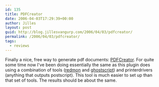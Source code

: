 ```yaml
---
id: 135
title: PDFCreator
date: 2006-04-03T17:29:39+00:00
author: Jilles
layout: post
guid: http://blog.jillesvangurp.com/2006/04/03/pdfcreator/
permalink: /2006/04/03/pdfcreator/
tags:
  - reviews
---
```

Finally a nice, free way to generate pdf documents: <a title="PDFCreator" href="http://sourceforge.net/projects/pdfcreator/">PDFCreator</a>. For quite some time now I've been doing essentially the same as this plugin does using a combination of tools (<a title="Redmon" href="http://www.cs.wisc.edu/~ghost/redmon/">redmon</a> and <a href="http://www.cs.wisc.edu/~ghost/">ghostscript</a>) and printerdrivers (anything that outputs postscript). This tool is much easier to set up than that set of tools. The results should be about the same.